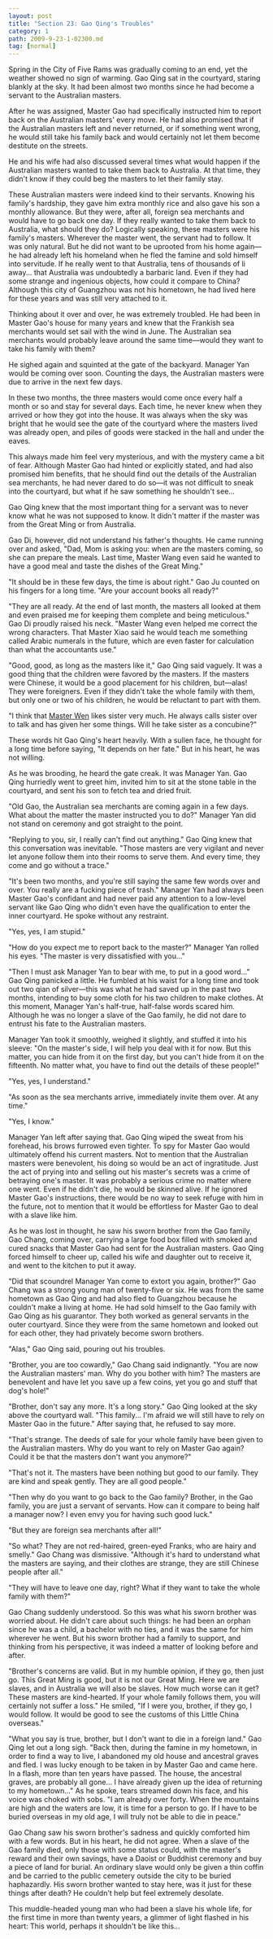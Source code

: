 ```yaml
---
layout: post
title: "Section 23: Gao Qing's Troubles"
category: 1
path: 2009-9-23-1-02300.md
tag: [normal]
---
```


Spring in the City of Five Rams was gradually coming to an end, yet the weather showed no sign of warming. Gao Qing sat in the courtyard, staring blankly at the sky. It had been almost two months since he had become a servant to the Australian masters.

After he was assigned, Master Gao had specifically instructed him to report back on the Australian masters' every move. He had also promised that if the Australian masters left and never returned, or if something went wrong, he would still take his family back and would certainly not let them become destitute on the streets.

He and his wife had also discussed several times what would happen if the Australian masters wanted to take them back to Australia. At that time, they didn't know if they could beg the masters to let their family stay.

These Australian masters were indeed kind to their servants. Knowing his family's hardship, they gave him extra monthly rice and also gave his son a monthly allowance. But they were, after all, foreign sea merchants and would have to go back one day. If they really wanted to take them back to Australia, what should they do? Logically speaking, these masters were his family's masters. Wherever the master went, the servant had to follow. It was only natural. But he did not want to be uprooted from his home again—he had already left his homeland when he fled the famine and sold himself into servitude. If he really went to that Australia, tens of thousands of li away... that Australia was undoubtedly a barbaric land. Even if they had some strange and ingenious objects, how could it compare to China? Although this city of Guangzhou was not his hometown, he had lived here for these years and was still very attached to it.

Thinking about it over and over, he was extremely troubled. He had been in Master Gao's house for many years and knew that the Frankish sea merchants would set sail with the wind in June. The Australian sea merchants would probably leave around the same time—would they want to take his family with them?

He sighed again and squinted at the gate of the backyard. Manager Yan would be coming over soon. Counting the days, the Australian masters were due to arrive in the next few days.

In these two months, the three masters would come once every half a month or so and stay for several days. Each time, he never knew when they arrived or how they got into the house. It was always when the sky was bright that he would see the gate of the courtyard where the masters lived was already open, and piles of goods were stacked in the hall and under the eaves.

This always made him feel very mysterious, and with the mystery came a bit of fear. Although Master Gao had hinted or explicitly stated, and had also promised him benefits, that he should find out the details of the Australian sea merchants, he had never dared to do so—it was not difficult to sneak into the courtyard, but what if he saw something he shouldn't see...

Gao Qing knew that the most important thing for a servant was to never know what he was not supposed to know. It didn't matter if the master was from the Great Ming or from Australia.

Gao Di, however, did not understand his father's thoughts. He came running over and asked, "Dad, Mom is asking you: when are the masters coming, so she can prepare the meals. Last time, Master Wang even said he wanted to have a good meal and taste the dishes of the Great Ming."

"It should be in these few days, the time is about right." Gao Ju counted on his fingers for a long time. "Are your account books all ready?"

"They are all ready. At the end of last month, the masters all looked at them and even praised me for keeping them complete and being meticulous." Gao Di proudly raised his neck. "Master Wang even helped me correct the wrong characters. That Master Xiao said he would teach me something called Arabic numerals in the future, which are even faster for calculation than what the accountants use."

"Good, good, as long as the masters like it," Gao Qing said vaguely. It was a good thing that the children were favored by the masters. If the masters were Chinese, it would be a good placement for his children, but—alas! They were foreigners. Even if they didn't take the whole family with them, but only one or two of his children, he would be reluctant to part with them.

"I think that [Master Wen][y002] likes sister very much. He always calls sister over to talk and has given her some things. Will he take sister as a concubine?"

These words hit Gao Qing's heart heavily. With a sullen face, he thought for a long time before saying, "It depends on her fate." But in his heart, he was not willing.

As he was brooding, he heard the gate creak. It was Manager Yan. Gao Qing hurriedly went to greet him, invited him to sit at the stone table in the courtyard, and sent his son to fetch tea and dried fruit.

"Old Gao, the Australian sea merchants are coming again in a few days. What about the matter the master instructed you to do?" Manager Yan did not stand on ceremony and got straight to the point.

"Replying to you, sir, I really can't find out anything." Gao Qing knew that this conversation was inevitable. "Those masters are very vigilant and never let anyone follow them into their rooms to serve them. And every time, they come and go without a trace."

"It's been two months, and you're still saying the same few words over and over. You really are a fucking piece of trash." Manager Yan had always been Master Gao's confidant and had never paid any attention to a low-level servant like Gao Qing who didn't even have the qualification to enter the inner courtyard. He spoke without any restraint.

"Yes, yes, I am stupid."

"How do you expect me to report back to the master?" Manager Yan rolled his eyes. "The master is very dissatisfied with you..."

"Then I must ask Manager Yan to bear with me, to put in a good word..." Gao Qing panicked a little. He fumbled at his waist for a long time and took out two qian of silver—this was what he had saved up in the past two months, intending to buy some cloth for his two children to make clothes. At this moment, Manager Yan's half-true, half-false words scared him. Although he was no longer a slave of the Gao family, he did not dare to entrust his fate to the Australian masters.

Manager Yan took it smoothly, weighed it slightly, and stuffed it into his sleeve: "On the master's side, I will help you deal with it for now. But this matter, you can hide from it on the first day, but you can't hide from it on the fifteenth. No matter what, you have to find out the details of these people!"

"Yes, yes, I understand."

"As soon as the sea merchants arrive, immediately invite them over. At any time."

"Yes, I know."

Manager Yan left after saying that. Gao Qing wiped the sweat from his forehead, his brows furrowed even tighter. To spy for Master Gao would ultimately offend his current masters. Not to mention that the Australian masters were benevolent, his doing so would be an act of ingratitude. Just the act of prying into and selling out his master's secrets was a crime of betraying one's master. It was probably a serious crime no matter where one went. Even if he didn't die, he would be skinned alive. If he ignored Master Gao's instructions, there would be no way to seek refuge with him in the future, not to mention that it would be effortless for Master Gao to deal with a slave like him.

As he was lost in thought, he saw his sworn brother from the Gao family, Gao Chang, coming over, carrying a large food box filled with smoked and cured snacks that Master Gao had sent for the Australian masters. Gao Qing forced himself to cheer up, called his wife and daughter out to receive it, and went to the kitchen to put it away.

"Did that scoundrel Manager Yan come to extort you again, brother?" Gao Chang was a strong young man of twenty-five or six. He was from the same hometown as Gao Qing and had also fled to Guangzhou because he couldn't make a living at home. He had sold himself to the Gao family with Gao Qing as his guarantor. They both worked as general servants in the outer courtyard. Since they were from the same hometown and looked out for each other, they had privately become sworn brothers.

"Alas," Gao Qing said, pouring out his troubles.

"Brother, you are too cowardly," Gao Chang said indignantly. "You are now the Australian masters' man. Why do you bother with him? The masters are benevolent and have let you save up a few coins, yet you go and stuff that dog's hole!"

"Brother, don't say any more. It's a long story." Gao Qing looked at the sky above the courtyard wall. "This family... I'm afraid we will still have to rely on Master Gao in the future." After saying that, he refused to say more.

"That's strange. The deeds of sale for your whole family have been given to the Australian masters. Why do you want to rely on Master Gao again? Could it be that the masters don't want you anymore?"

"That's not it. The masters have been nothing but good to our family. They are kind and speak gently. They are all good people."

"Then why do you want to go back to the Gao family? Brother, in the Gao family, you are just a servant of servants. How can it compare to being half a manager now? I even envy you for having such good luck."

"But they are foreign sea merchants after all!"

"So what? They are not red-haired, green-eyed Franks, who are hairy and smelly." Gao Chang was dismissive. "Although it's hard to understand what the masters are saying, and their clothes are strange, they are still Chinese people after all."

"They will have to leave one day, right? What if they want to take the whole family with them?"

Gao Chang suddenly understood. So this was what his sworn brother was worried about. He didn't care about such things: he had been an orphan since he was a child, a bachelor with no ties, and it was the same for him wherever he went. But his sworn brother had a family to support, and thinking from his perspective, it was indeed a matter of looking before and after.

"Brother's concerns are valid. But in my humble opinion, if they go, then just go. This Great Ming is good, but it is not our Great Ming. Here we are slaves, and in Australia we will also be slaves. How much worse can it get? These masters are kind-hearted. If your whole family follows them, you will certainly not suffer a loss." He smiled, "If I were you, brother, if they go, I would follow. It would be good to see the customs of this Little China overseas."

"What you say is true, brother, but I don't want to die in a foreign land." Gao Qing let out a long sigh. "Back then, during the famine in my hometown, in order to find a way to live, I abandoned my old house and ancestral graves and fled. I was lucky enough to be taken in by Master Gao and came here. In a flash, more than ten years have passed. The house, the ancestral graves, are probably all gone... I have already given up the idea of returning to my hometown..." As he spoke, tears streamed down his face, and his voice was choked with sobs. "I am already over forty. When the mountains are high and the waters are low, it is time for a person to go. If I have to be buried overseas in my old age, I will truly not be able to die in peace."

Gao Chang saw his sworn brother's sadness and quickly comforted him with a few words. But in his heart, he did not agree. When a slave of the Gao family died, only those with some status could, with the master's reward and their own savings, have a Daoist or Buddhist ceremony and buy a piece of land for burial. An ordinary slave would only be given a thin coffin and be carried to the public cemetery outside the city to be buried haphazardly. His sworn brother wanted to stay here, was it just for these things after death? He couldn't help but feel extremely desolate.

This muddle-headed young man who had been a slave his whole life, for the first time in more than twenty years, a glimmer of light flashed in his heart: This world, perhaps it shouldn't be like this...

[y002]: /characters/y002 "文德嗣"